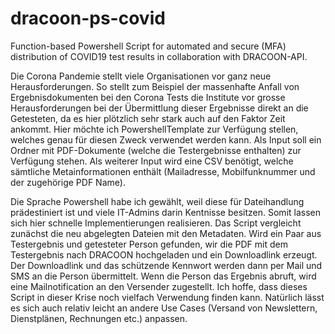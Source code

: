 # dracoon-ps-covid
Function-based Powershell Script for automated and secure (MFA) distribution of COVID19 test results in collaboration with DRACOON-API.



Die Corona Pandemie stellt viele Organisationen vor ganz neue Herausforderungen. So stellt zum Beispiel der massenhafte Anfall von Ergebnisdokumenten bei den Corona Tests die Institute vor grosse Herausforderungen bei der Übermittlung dieser Ergebnisse direkt an die Getesteten, da es hier plötzlich sehr stark auch auf den Faktor Zeit ankommt.
Hier möchte ich PowershellTemplate zur Verfügung stellen, welches genau für diesen Zweck verwendet werden kann. Als Input soll ein Ordner mit PDF-Dokumente (welche die Testergebnisse enthalten) zur Verfügung stehen. Als weiterer Input wird eine CSV benötigt, welche sämtliche Metainformationen enthält (Mailadresse,  Mobilfunknummer und der zugehörige PDF Name).

Die Sprache Powershell habe ich gewählt, weil diese für Dateihandlung prädestiniert ist und viele IT-Admins darin Kentnisse besitzen. Somit lassen sich hier schnelle Implementierungen realisieren.
Das Script vergleicht zunächst die neu abgelegten Dateien mit den Metadaten. Wird ein Paar aus Testergebnis und getesteter Person gefunden, wir die PDF mit dem Testergebnis nach DRACOON hochgeladen und ein Downloadlink erzeugt. Der Downloadlink und das schützende Kennwort werden dann per Mail und SMS an die Person übermittelt. Wenn die Person das Ergebnis abruft, wird eine Mailnotification an den Versender zugestellt.
Ich hoffe, dass dieses Script in dieser Krise noch vielfach Verwendung finden kann. Natürlich lässt es sich auch relativ leicht an andere Use Cases (Versand von Newslettern, Dienstplänen, Rechnungen etc.) anpassen.

